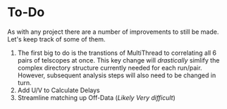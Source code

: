 # To-Do

As with any project there are a number of improvements to still be made. Let's keep track of some of them. 

1. The first big to do is the transtions of MultiThread to correlating all 6 pairs of telscopes at once. This key change will *drastically* simlify the complex directory structure currently needed for each run/pair. However, subsequent analysis steps will also need to be changed in turn. 
2. Add U/V to Calculate Delays 
3. Streamline matching up Off-Data (*Likely Very difficult*)



